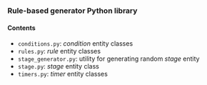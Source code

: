 ### Rule-based generator Python library

#### Contents

- `conditions.py`: *condition* entity classes
- `rules.py`: *rule* entity classes
- `stage_generator.py`: utility for generating random *stage* entity
- `stage.py`: *stage* entity class
- `timers.py`: *timer* entity classes